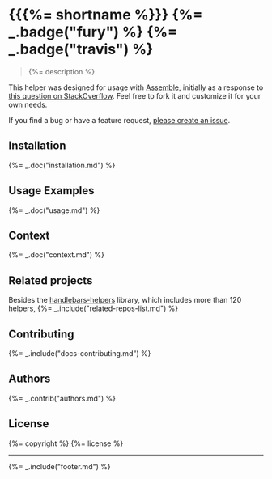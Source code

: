 # {{{%= shortname %}}} {%= _.badge("fury") %} {%= _.badge("travis") %}

> {%= description %}

This helper was designed for usage with [Assemble](https://assemble.io), initially as a response to [this question on StackOverflow](http://stackoverflow.com/a/20854630/1267639). Feel free to fork it and customize it for your own needs.

If you find a bug or have a feature request, [please create an issue](https://github.com/helpers/handlebars-helper-partial/issues).

## Installation
{%= _.doc("installation.md") %}

## Usage Examples
{%= _.doc("usage.md") %}

## Context
{%= _.doc("context.md") %}

## Related projects
Besides the [handlebars-helpers](https://github.com/assemble/handlebars-helpers) library, which includes more than 120 helpers, {%= _.include("related-repos-list.md") %}

## Contributing
{%= _.include("docs-contributing.md") %}

## Authors
{%= _.contrib("authors.md") %}

## License
{%= copyright %}
{%= license %}

***

{%= _.include("footer.md") %}
